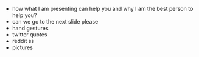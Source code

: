 - how what I am presenting can help you and why I am the best person to help you?
- can we go to the next slide please
- hand gestures
- twitter quotes
- reddit ss 
- pictures
